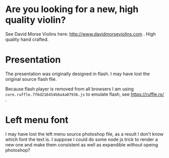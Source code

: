 # Are you looking for a new, high quality violin?
See David Morse Violins here: http://www.davidmorseviolins.com . High quality hand crafted.

# Presentation
The presentation was originally designed in flash. I may have lost the original source flash flie.

Because flash player is removed from all browsers I am using `core.ruffle.7f6d216454b6a4a07936.js` to emulate flash, see https://ruffle.rs/ .

# Left menu font
I may have lost the left menu source photoshop file, as a result I don't know which font the text is.  I suppose I could do some node js trick to render a new one and make them consistent as well as expandible without opeing photoshop?

